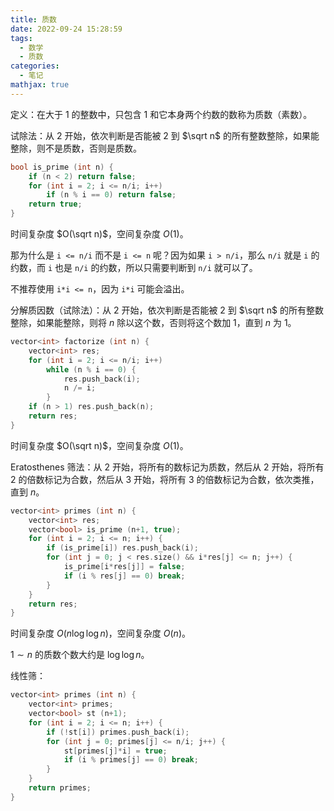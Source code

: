 ```yaml
---
title: 质数
date: 2022-09-24 15:28:59
tags:
  - 数学
  - 质数
categories:
  - 笔记
mathjax: true
---
```

定义：在大于 $1$ 的整数中，只包含 $1$ 和它本身两个约数的数称为质数（素数）。

试除法：从 $2$ 开始，依次判断是否能被 $2$ 到 $\sqrt n$ 的所有整数整除，如果能整除，则不是质数，否则是质数。

```cpp
bool is_prime (int n) {
    if (n < 2) return false;
    for (int i = 2; i <= n/i; i++)
        if (n % i == 0) return false;
    return true;
}
```

时间复杂度 $O(\sqrt n)$，空间复杂度 $O(1)$。

那为什么是 `i <= n/i` 而不是 `i <= n` 呢？因为如果 `i > n/i`，那么 `n/i` 就是 `i` 的约数，而 `i` 也是 `n/i` 的约数，所以只需要判断到 `n/i` 就可以了。

不推荐使用 `i*i <= n`，因为 `i*i` 可能会溢出。

分解质因数（试除法）：从 $2$ 开始，依次判断是否能被 $2$ 到 $\sqrt n$ 的所有整数整除，如果能整除，则将 $n$ 除以这个数，否则将这个数加 $1$，直到 $n$ 为 $1$。

```cpp
vector<int> factorize (int n) {
    vector<int> res;
    for (int i = 2; i <= n/i; i++)
        while (n % i == 0) {
            res.push_back(i);
            n /= i;
        }
    if (n > 1) res.push_back(n);
    return res;
}
```

时间复杂度 $O(\sqrt n)$，空间复杂度 $O(1)$。

Eratosthenes 筛法：从 $2$ 开始，将所有的数标记为质数，然后从 $2$ 开始，将所有 $2$ 的倍数标记为合数，然后从 $3$ 开始，将所有 $3$ 的倍数标记为合数，依次类推，直到 $n$。

```cpp
vector<int> primes (int n) {
    vector<int> res;
    vector<bool> is_prime (n+1, true);
    for (int i = 2; i <= n; i++) {
        if (is_prime[i]) res.push_back(i);
        for (int j = 0; j < res.size() && i*res[j] <= n; j++) {
            is_prime[i*res[j]] = false;
            if (i % res[j] == 0) break;
        }
    }
    return res;
}
```

时间复杂度 $O(n\log\log n)$，空间复杂度 $O(n)$。

$1 \sim n$ 的质数个数大约是 $\log\log n$。

线性筛：

```cpp
vector<int> primes (int n) {
    vector<int> primes;
    vector<bool> st (n+1);
    for (int i = 2; i <= n; i++) {
        if (!st[i]) primes.push_back(i);
        for (int j = 0; primes[j] <= n/i; j++) {
            st[primes[j]*i] = true;
            if (i % primes[j] == 0) break;
        }
    }
    return primes;
}
```